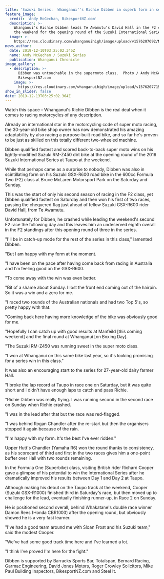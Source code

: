 ```yaml
---
title: 'Suzuki Series:  Whanganui''s Richie Dibben in superb form in series opener'
feature_image:
  credit: 'Andy McGechan, BikesportNZ.com'
  description: >-
    Whanganui's Richie Dibben leads Te Awamutu's David Hall in the F2 class at
    the weekend for the opening round of the Suzuki International Series. 
  image: >-
    https://res.cloudinary.com/whanganuihigh/image/upload/v1576207692/News/Richie_Dibben_1_Chron_10.12.19.jpg
news_author:
  date: 2019-12-10T03:25:02.345Z
  name: Andy McGechan / Suzuki Series
  publication: Whanganui Chronicle
image_gallery:
  - description: >-
      Dibben was untouchable in the supermoto class.  Photo / Andy McGechan,
      BikesportNZ.com
    image: >-
      https://res.cloudinary.com/whanganuihigh/image/upload/v1576207715/News/Richie_Dibben_2_Chron_10.12.19.jpg
show_in_slider: false
date: 2019-12-13T03:25:02.364Z
---
```

Watch this space – Whanganui's Richie Dibben is the real deal when it comes to racing motorcycles of any description.

Already an international star in the motorcycling code of super moto racing, the 30-year-old bike shop owner has now demonstrated his amazing adaptability by also racing a purpose-built road bike, and so far he's proven to be just as skilled on this totally different two-wheeled machine.

Dibben qualified fastest and scored back-to-back super moto wins on his lightly-modified Suzuki RM-Z450 dirt bike at the opening round of the 2019 Suzuki International Series at Taupo at the weekend.

While that perhaps came as a surprise to nobody, Dibben was also in scintillating form on his Suzuki GSX-R600 road bike in the 600cc Formula Two (F2) class at Bruce McLaren Motorsport Park on the Saturday and Sunday.

This was the start of only his second season of racing in the F2 class, yet Dibben qualified fastest on Saturday and then won his first of two races, passing the chequered flag just ahead of fellow Suzuki GSX-R600 rider David Hall, from Te Awamutu.

Unfortunately for Dibben, he crashed while leading the weekend's second F2 race the following day and this leaves him an undeserved eighth overall in the F2 standings after this opening round of three in the series.

"I'll be in catch-up mode for the rest of the series in this class," lamented Dibben.

"But I am happy with my form at the moment.

"I have been on the pace after having come back from racing in Australia and I'm feeling good on the GSX-R600.

"To come away with the win was even better.

"Bit of a shame about Sunday. I lost the front end coming out of the hairpin. So it was a win and a zero for me.

"I raced two rounds of the Australian nationals and had two Top 5's, so pretty happy with that.

"Coming back here having more knowledge of the bike was obviously good for me.

"Hopefully I can catch up with good results at Manfeild [this coming weekend] and the final round at Whanganui [on Boxing Day].

"The Suzuki RM-Z450 was running sweet in the super moto class.

"I won at Whanganui on this same bike last year, so it's looking promising for a series win in this class."

It was also an encouraging start to the series for 27-year-old dairy farmer Hall.

"I broke the lap record at Taupo in race one on Saturday, but it was quite short and I didn't have enough laps to catch and pass Richie.

"Richie Dibben was really flying. I was running second in the second race on Sunday when Richie crashed.

"I was in the lead after that but the race was red-flagged.

"I was behind Rogan Chandler after the re-start but then the organisers stopped it again because of the rain.

"I'm happy with my form. It's the best I've ever ridden."

Upper Hutt's Chandler (Yamaha R6) won the round thanks to consistency, as his scorecard of third and first in the two races gives him a one-point buffer over Hall with two rounds remaining.

In the Formula One (Superbike) class, visiting British rider Richard Cooper gave a glimpse of his potential to win the International Series after he dramatically improved his results between Day 1 and Day 2 at Taupo.

Although making his debut on the Taupo track at the weekend, Cooper (Suzuki GSX-R1000) finished third in Saturday's race, but then moved up to challenge for the lead, eventually finishing runner-up, in Race 2 on Sunday.

He is positioned second overall, behind Whakatane's double race winner Damon Rees (Honda CBR1000) after the opening round, but obviously showed he is a very fast learner.

"I've had a good team around me with Sloan Frost and his Suzuki team," said the modest Cooper.

"We've had some good track time here and I've learned a lot.

"I think I've proved I'm here for the fight."

Dibben is supported by Barracks Sports Bar, Totalspan, Bernard Racing, Garmac Engineering, David Jones Motors, Roger Crowley Solicitors, Mike Paul Building Inspectors, BikesportNZ.com and Steel It.
